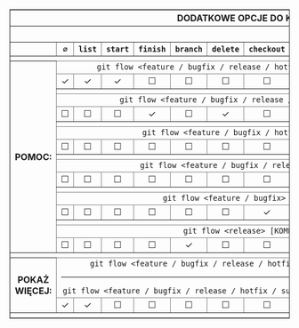 <table border="1">
    <tfoot>
    <tr>            
            <th scope="col" colspan="14" align="center" valign="middle">DODATKOWE OPCJE DO KOMEND</th>
        </tr>
    <tr>
            <th colspan="14"><br></th>
        </tr>
        <tr>  
            <th scope="row"><code></code></th>          
            <th scope="col"><code>∅</code></th>
            <th scope="col"><code>list</code></th>
            <th scope="col"><code>start</code></th>
            <th scope="col"><code>finish</code></th>
            <th scope="col"><code>branch</code></th>
            <th scope="col"><code>delete</code></th>
            <th scope="col"><code>checkout</code></th>
            <th scope="col"><code>diff</code></th>
            <th scope="col"><code>rename</code></th>
            <th scope="col"><code>pull</code></th>
            <th scope="col"><code>rebase</code></th>
            <th scope="col"><code>track</code></th>
            <th scope="col"><code>publish</code></th>
        </tr>
    <tr>
            <th colspan="13"></th>
        </tr>
    <tr>
            <th scope="row" rowspan="17" align="center" valign="middle">POMOC:</th>    
            <td colspan="13" align="center" valign="middle"><code>git flow &lt;feature / bugfix / release / hotfix / support&gt; [KOMENDA] [-h / help]</code></td>
        </tr>
        <tr>
            <td align="center">✓</td>
            <td align="center">✓</td> 
            <td align="center">✓</td>
            <td align="center">☐</td>
            <td align="center">☐</td>
            <td align="center">☐</td>
            <td align="center">☐</td>
            <td align="center">☐</td>
            <td align="center">☐</td>
            <td align="center">☐</td>
            <td align="center">✓</td>
            <td align="center">☐</td>
            <td align="center">☐</td>
        </tr>
    <tr>
            <th colspan="13"></th>
        </tr>
    <tr>
            <td colspan="13" align="center" valign="middle"><code>git flow &lt;feature / bugfix / release / hotfix&gt; [KOMENDA] [-h / help]</code></td>
        </tr>
        <tr>
            <td align="center">☐</td>
            <td align="center">☐</td>
            <td align="center">☐</td>
            <td align="center">✓</td>
            <td align="center">☐</td>
            <td align="center">✓</td>
            <td align="center">☐</td>
            <td align="center">☐</td>
            <td align="center">☐</td>
            <td align="center">☐</td>
            <td align="center">☐</td>
            <td align="center">☐</td>
            <td align="center">✓</td>
        </tr>
    <tr>
            <th colspan="13"></th>
        </tr>
    <tr>
            <td colspan="13" align="center" valign="middle"><code>git flow &lt;feature / bugfix / hotfix&gt; [KOMENDA] [-h / help]</code></td>
        </tr>
        <tr>
            <td align="center">☐</td>
            <td align="center">☐</td>
            <td align="center">☐</td>
            <td align="center">☐</td>
            <td align="center">☐</td>
            <td align="center">☐</td>
            <td align="center">☐</td>
            <td align="center">☐</td>
            <td align="center">✓</td>
            <td align="center">☐</td>
            <td align="center">☐</td>
            <td align="center">☐</td>
            <td align="center">☐</td>
        </tr>
    <tr>
            <th colspan="13"></th>
        </tr>
    <tr>
            <td colspan="13" align="center" valign="middle"><code>git flow &lt;feature / bugfix / release&gt; [KOMENDA] [-h / help]</code></td>
        </tr>
        <tr>
            <td align="center">☐</td>
            <td align="center">☐</td>
            <td align="center">☐</td>
            <td align="center">☐</td>
            <td align="center">☐</td>
            <td align="center">☐</td>
            <td align="center">☐</td>
            <td align="center">☐</td>
            <td align="center">☐</td>
            <td align="center">☐</td>
            <td align="center">☐</td>
            <td align="center">✓</td>
            <td align="center">☐</td>
        </tr>
    <tr>
            <th colspan="13"></th>
        </tr>
    <tr>
            <td colspan="13" align="center" valign="middle"><code>git flow &lt;feature / bugfix&gt; [KOMENDA] [-h / help]</code></td>
        </tr>
        <tr>
            <td align="center">☐</td>
            <td align="center">☐</td>
            <td align="center">☐</td>
            <td align="center">☐</td>
            <td align="center">☐</td>
            <td align="center">☐</td>
            <td align="center">✓</td>
            <td align="center">✓</td>
            <td align="center">☐</td>
            <td align="center">✓</td>
            <td align="center">☐</td>
            <td align="center">☐</td>
            <td align="center">☐</td>
        </tr>
    <tr>
            <th colspan="13"></th>
        </tr>
    <tr>
            <td colspan="13" align="center" valign="middle"><code>git flow &lt;release&gt; [KOMENDA] [-h / help]</code></td>
        </tr>
        <tr>
            <td align="center">☐</td>
            <td align="center">☐</td>
            <td align="center">☐</td>
            <td align="center">☐</td>
            <td align="center">✓</td>
            <td align="center">☐</td>
            <td align="center">☐</td>
            <td align="center">☐</td>
            <td align="center">☐</td>
            <td align="center">☐</td>
            <td align="center">☐</td>
            <td align="center">☐</td>
            <td align="center">☐</td>
        </tr>
        <tr>
            <th colspan="14"></th>
        </tr>
        <tr> 
        <th scope="row" rowspan="2" align="center" valign="middle">POKAŻ<br>WIĘCEJ:</th>           <td colspan="13" align="center" valign="middle"><code>git flow &lt;feature / bugfix / release / hotfix / support&gt; [KOMENDA] [-v / verbose]</code><br><hr><code>git flow &lt;feature / bugfix / release / hotfix / support&gt; [KOMENDA] [-h / help] [-v / verbose]</code></td>
        </tr>
        <tr>
            <td align="center">✓</td>
            <td align="center">✓</td>
            <td align="center">☐</td>
            <td align="center">☐</td>
            <td align="center">☐</td>
            <td align="center">☐</td>
            <td align="center">☐</td>
            <td align="center">☐</td>
            <td align="center">☐</td>
            <td align="center">☐</td>
            <td align="center">☐</td>
            <td align="center">☐</td>
            <td align="center">☐</td>
        </tr>
        <tr>
            <th colspan="14"></th>
        </tr>
    </tfoot>
</table>

